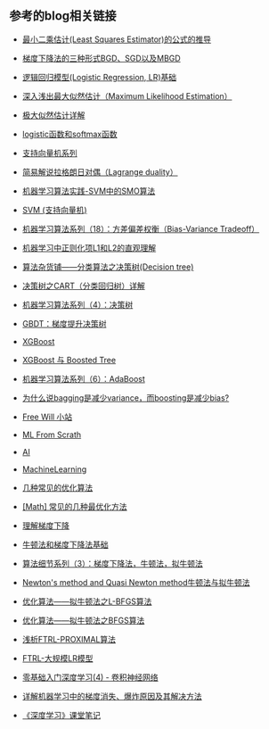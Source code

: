 ## 参考的blog相关链接

* [最小二乘估计(Least Squares Estimator)的公式的推导](http://www.qiujiawei.com/linear-algebra-15/)

* [梯度下降法的三种形式BGD、SGD以及MBGD](http://www.cnblogs.com/maybe2030/p/5089753.html)

* [逻辑回归模型(Logistic Regression, LR)基础](https://www.cnblogs.com/sparkwen/p/3441197.html)

* [深入浅出最大似然估计（Maximum Likelihood Estimation）](https://www.jianshu.com/p/f1d3906e4a3e)

* [极大似然估计详解](http://blog.csdn.net/zengxiantao1994/article/details/72787849)

* [logistic函数和softmax函数](http://www.cnblogs.com/maybe2030/p/5678387.html)

* [支持向量机系列](http://blog.pluskid.org/?page_id=683)

* [简易解说拉格朗日对偶（Lagrange duality）](http://www.cnblogs.com/90zeng/p/Lagrange_duality.html)

* [机器学习算法实践-SVM中的SMO算法](https://zhuanlan.zhihu.com/p/29212107)

* [SVM (支持向量机)](https://blog.csdn.net/endlch/article/details/46843903)

* [机器学习算法系列（18）：方差偏差权衡（Bias-Variance Tradeoff）](https://plushunter.github.io/2017/04/19/%E6%9C%BA%E5%99%A8%E5%AD%A6%E4%B9%A0%E7%AE%97%E6%B3%95%E7%B3%BB%E5%88%97%EF%BC%8818%EF%BC%89%EF%BC%9A%E6%96%B9%E5%B7%AE%E5%81%8F%E5%B7%AE%E6%9D%83%E8%A1%A1%EF%BC%88Bias-Variance%20Tradeoff%EF%BC%89/)

* [机器学习中正则化项L1和L2的直观理解](https://www.jianshu.com/p/201d9917c578)

* [算法杂货铺——分类算法之决策树(Decision tree)](http://www.cnblogs.com/leoo2sk/archive/2010/09/19/decision-tree.html)

* [决策树之CART（分类回归树）详解](http://blog.csdn.net/zhihua_oba/article/details/72230427)

* [
机器学习算法系列（4）：决策树](https://plushunter.github.io/2017/01/15/%E6%9C%BA%E5%99%A8%E5%AD%A6%E4%B9%A0%E7%AE%97%E6%B3%95%E7%B3%BB%E5%88%97%EF%BC%884%EF%BC%89%EF%BC%9A%E5%86%B3%E7%AD%96%E6%A0%91/)

* [GBDT：梯度提升决策树](https://www.jianshu.com/p/005a4e6ac775)

* [XGBoost](https://homes.cs.washington.edu/~tqchen/pdf/BoostedTree.pdf)

* [XGBoost 与 Boosted Tree](http://www.52cs.org/?p=429)

* [机器学习算法系列（6）：AdaBoost](https://plushunter.github.io/2017/01/18/%E6%9C%BA%E5%99%A8%E5%AD%A6%E4%B9%A0%E7%AE%97%E6%B3%95%E7%B3%BB%E5%88%97%EF%BC%886%EF%BC%89%EF%BC%9AAdaBoost/)

* [为什么说bagging是减少variance，而boosting是减少bias?
](https://www.zhihu.com/question/26760839/answer/40337791)

* [Free Will 小站](https://plushunter.github.io/tech-stack/)

* [ML From Scrath](https://github.com/HadXu/ML-From-Scratch)

* [AI](https://github.com/excelsimon/AI)

* [MachineLearning](https://github.com/wepe/MachineLearning)

* [几种常见的优化算法](https://www.cnblogs.com/jiahenhe2/archive/2017/12/21/8080563.html)

* [[Math] 常见的几种最优化方法](http://www.cnblogs.com/maybe2030/p/4751804.html)

* [理解梯度下降](http://liuchengxu.org/blog-cn/posts/dive-into-gradient-decent/)

* [牛顿法和梯度下降法基础](https://www.jianshu.com/p/e976e1853cb9)

* [算法细节系列（3）：梯度下降法，牛顿法，拟牛顿法
](https://blog.csdn.net/u014688145/article/details/53688585
)

* [Newton's method and Quasi Newton method牛顿法与拟牛顿法
](http://littlehaes.com/2018/03/26/Newton-method-and-quasi-Newton-method%E7%89%9B%E9%A1%BF%E6%B3%95%E4%B8%8E%E6%8B%9F%E7%89%9B%E9%A1%BF%E6%B3%95/
)

* [优化算法——拟牛顿法之L-BFGS算法
](http://www.itboth.com/d/YJV36f/l-bfgs-bfgs)

* [优化算法——拟牛顿法之BFGS算法
](http://www.itboth.com/d/7J77va/bfgs)

* [浅析FTRL-PROXIMAL算法
](https://zhuanlan.zhihu.com/p/35449814
)

* [FTRL-大规模LR模型
](http://www.datakit.cn/blog/2016/05/11/ftrl.html
)

* [零基础入门深度学习(4) - 卷积神经网络
](https://www.zybuluo.com/hanbingtao/note/485480
)

* [详解机器学习中的梯度消失、爆炸原因及其解决方法
](https://blog.csdn.net/qq_25737169/article/details/78847691)

* [《深度学习》课堂笔记](http://kyonhuang.top/Andrew-Ng-Deep-Learning-notes/#/Neural_Networks_and_Deep_Learning/%E7%A5%9E%E7%BB%8F%E7%BD%91%E7%BB%9C%E5%9F%BA%E7%A1%80)












